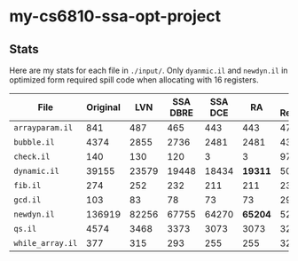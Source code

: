 # my-cs6810-ssa-opt-project 
## Stats 

Here are my stats for each file in `./input/`. Only `dyanmic.il` and `newdyn.il` in optimized form required spill code when allocating with 16 registers.

| File | Original | LVN | SSA DBRE | SSA DCE | RA | % Reduction |
| -    | -        | -   | -        | -       | -  | - |
|`arrayparam.il`  |841    |487    | 465   | 443   | 443   | 47.3% |
|`bubble.il`      |4374   |2855   | 2736  | 2481  | 2481  | 43.3% |
|`check.il`       |140    |130    | 120   |    3  |    3  | 97.9% |
|`dynamic.il`     |39155  |23579  | 19448 | 18434 | **19311** | 50.7% |
|`fib.il`         |274    |252    | 232   |   211 | 211   | 23%   |
|`gcd.il`         |103    |83     | 78    | 73    | 73    | 29.1% |
|`newdyn.il`      |136919 |82256  | 67755 | 64270 | **65204** | 52.4% |
|`qs.il`          |4574   |3468   | 3373  | 3073  | 3073  | 32.8% |
|`while_array.il` |377    |315    | 293   | 255   | 255   | 32.4% |
